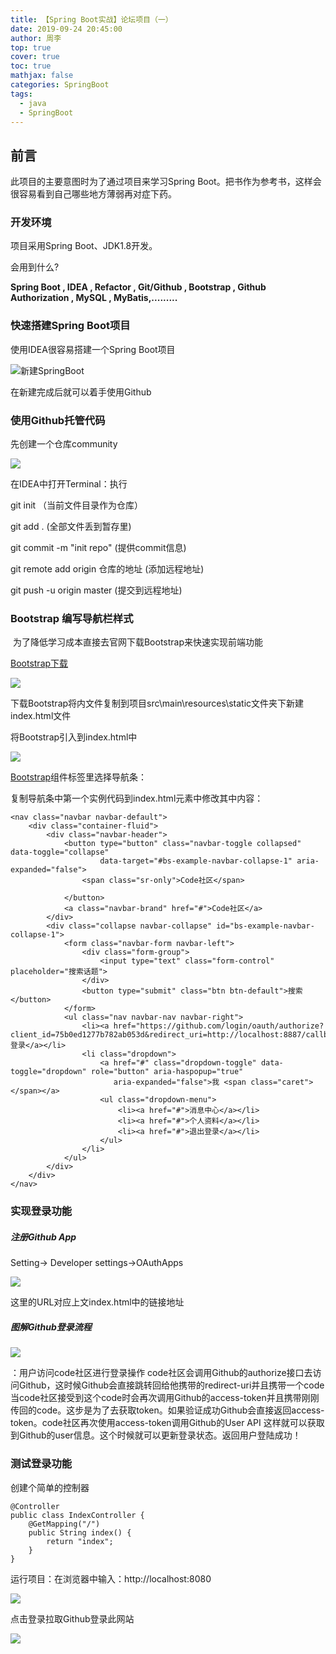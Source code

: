 ```yaml
---
title: 【Spring Boot实战】论坛项目（一）
date: 2019-09-24 20:45:00
author: 周李
top: true
cover: true
toc: true
mathjax: false
categories: SpringBoot
tags:
  - java
  - SpringBoot
---
```


## 前言

此项目的主要意图时为了通过项目来学习Spring Boot。把书作为参考书，这样会很容易看到自己哪些地方薄弱再对症下药。

### 开发环境

项目采用Spring Boot、JDK1.8开发。

会用到什么? 

**Spring Boot , IDEA , Refactor , Git/Github , Bootstrap , Github Authorization , MySQL , MyBatis,.........**

### 快速搭建Spring Boot项目

使用IDEA很容易搭建一个Spring Boot项目 

![新建SpringBoot](https://res.cloudinary.com/ds5gmzvbq/image/upload/v1569331167/blog/W9_24_VPPP___BHG4JNMA4_z3agbg.png)

在新建完成后就可以着手使用Github

### 使用Github托管代码

先创建一个仓库community

![](https://res.cloudinary.com/ds5gmzvbq/image/upload/v1569331721/blog/QQ%E6%88%AA%E5%9B%BE20190924212722_urslfg.png)

在IDEA中打开Terminal：执行

git init （当前文件目录作为仓库）

git add . (全部文件丢到暂存里)

git commit -m "init repo" (提供commit信息)

git remote add origin 仓库的地址 (添加远程地址)

git push -u origin master  (提交到远程地址)



### Bootstrap 编写导航栏样式

​	为了降低学习成本直接去官网下载Bootstrap来快速实现前端功能

[Bootstrap下载](<https://v3.bootcss.com/getting-started/>)

![](https://res.cloudinary.com/ds5gmzvbq/image/upload/v1569332768/blog/bootstrap_cpsjjn.png)

下载Bootstrap将内文件复制到项目src\main\resources\static文件夹下新建index.html文件

将Bootstrap引入到index.html中

![](https://res.cloudinary.com/ds5gmzvbq/image/upload/v1569333082/blog/index1_u0l5su.png)

[Bootstrap](<https://v3.bootcss.com/components/>)组件标签里选择导航条：

复制导航条中第一个实例代码到index.html<body>元素中修改其中内容：

```
<nav class="navbar navbar-default">
    <div class="container-fluid">
        <div class="navbar-header">
            <button type="button" class="navbar-toggle collapsed" data-toggle="collapse"
                    data-target="#bs-example-navbar-collapse-1" aria-expanded="false">
                <span class="sr-only">Code社区</span>

            </button>
            <a class="navbar-brand" href="#">Code社区</a>
        </div>
        <div class="collapse navbar-collapse" id="bs-example-navbar-collapse-1">
            <form class="navbar-form navbar-left">
                <div class="form-group">
                    <input type="text" class="form-control" placeholder="搜索话题">
                </div>
                <button type="submit" class="btn btn-default">搜索</button>
            </form>
            <ul class="nav navbar-nav navbar-right">
                <li><a href="https://github.com/login/oauth/authorize?client_id=75b0ed1277b782ab053d&redirect_uri=http://localhost:8887/callback&scope=user&state=1">登录</a></li>
                <li class="dropdown">
                    <a href="#" class="dropdown-toggle" data-toggle="dropdown" role="button" aria-haspopup="true"
                       aria-expanded="false">我 <span class="caret"></span></a>
                    <ul class="dropdown-menu">
                        <li><a href="#">消息中心</a></li>
                        <li><a href="#">个人资料</a></li>
                        <li><a href="#">退出登录</a></li>
                    </ul>
                </li>
            </ul>
        </div>
    </div>
</nav>
```

### 实现登录功能

##### 注册Github App

Setting-> Developer settings->OAuthApps

![](https://res.cloudinary.com/ds5gmzvbq/image/upload/v1569333834/blog/OAuth_dfrwwc.png)

这里的URL对应上文index.html中的链接地址

##### 图解Github登录流程

![](https://res.cloudinary.com/ds5gmzvbq/image/upload/v1569334740/blog/%E6%97%B6%E5%BA%8F%E5%9B%BE_dul90y.png)

：用户访问code社区进行登录操作 code社区会调用Github的authorize接口去访问Github，这时候Github会直接跳转回给他携带的redirect-uri并且携带一个code 当code社区接受到这个code时会再次调用Github的access-token并且携带刚刚传回的code。这步是为了去获取token。如果验证成功Github会直接返回access-token。code社区再次使用access-token调用Github的User API 这样就可以获取到Github的user信息。这个时候就可以更新登录状态。返回用户登陆成功！

### 测试登录功能

创建个简单的控制器

```
@Controller
public class IndexController {
    @GetMapping("/")
    public String index() {
        return "index";
    }
}
```

运行项目：在浏览器中输入：http://localhost:8080

![](https://res.cloudinary.com/ds5gmzvbq/image/upload/v1569335771/blog/%E5%AF%BC%E8%88%AA%E6%A0%8F_wsojsp.png)

点击登录拉取Github登录此网站

![](https://res.cloudinary.com/ds5gmzvbq/image/upload/v1569335977/blog/QQ%E6%88%AA%E5%9B%BE20190924223849_qbtmbj.png)

